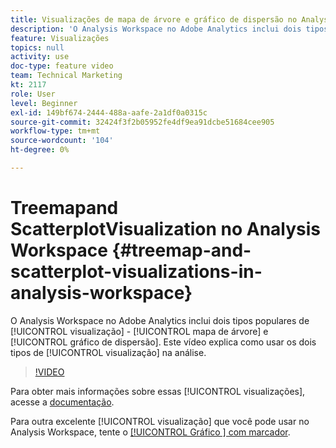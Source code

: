 ```yaml
---
title: Visualizações de mapa de árvore e gráfico de dispersão no Analysis Workspace
description: 'O Analysis Workspace no Adobe Analytics inclui dois tipos de visualização populares: mapa de árvore e gráfico de dispersão. Este vídeo explica como usar os dois tipos de visualização na análise.'
feature: Visualizações
topics: null
activity: use
doc-type: feature video
team: Technical Marketing
kt: 2117
role: User
level: Beginner
exl-id: 149bf674-2444-488a-aafe-2a1df0a0315c
source-git-commit: 32424f3f2b05952fe4df9ea91dcbe51684cee905
workflow-type: tm+mt
source-wordcount: '104'
ht-degree: 0%

---
```


#  Treemapand    ScatterplotVisualization no Analysis Workspace {#treemap-and-scatterplot-visualizations-in-analysis-workspace}

O Analysis Workspace no Adobe Analytics inclui dois tipos populares de [!UICONTROL visualização] - [!UICONTROL mapa de árvore] e [!UICONTROL gráfico de dispersão]. Este vídeo explica como usar os dois tipos de [!UICONTROL visualização] na análise.

>[!VIDEO](https://video.tv.adobe.com/v/23988/?quality=12)

Para obter mais informações sobre essas [!UICONTROL visualizações], acesse a [documentação](https://marketing.adobe.com/resources/help/en_US/analytics/analysis-workspace/treemap.html).

Para outra excelente [!UICONTROL visualização] que você pode usar no Analysis Workspace, tente o [[!UICONTROL Gráfico ] com marcador](https://helpx.adobe.com/analytics/kt/using/bullet-graph-viz-analysis-workspace-feature-video-use.html).
